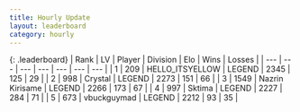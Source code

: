 ```yaml
---
title: Hourly Update
layout: leaderboard
category: hourly
---
```


{: .leaderboard}
| Rank | LV | Player | Division | Elo | Wins | Losses |
| --- | --- | --- | --- | --- | --- | --- |
| <span data-change="0">1</span> | 209 | <span title="ID: 528147">HELLO_ITSYELLOW</span> | LEGEND | <span data-change="0">2345</span> | <span data-change="0">125</span> | <span data-change="0">29</span> |
| <span data-change="0">2</span> | 998 | <span title="ID: 163201">Crystal</span> | LEGEND | <span data-change="0">2273</span> | <span data-change="0">151</span> | <span data-change="0">66</span> |
| <span data-change="0">3</span> | 1549 | <span title="ID: 315148">Nazrin Kirisame</span> | LEGEND | <span data-change="0">2266</span> | <span data-change="0">173</span> | <span data-change="0">67</span> |
| <span data-change="0">4</span> | 997 | <span title="ID: 353063">Sktima</span> | LEGEND | <span data-change="-8">2227</span> | <span data-change="1">284</span> | <span data-change="1">71</span> |
| <span data-change="0">5</span> | 673 | <span title="ID: 418052">vbuckguymad</span> | LEGEND | <span data-change="4">2212</span> | <span data-change="1">93</span> | <span data-change="0">35</span> |